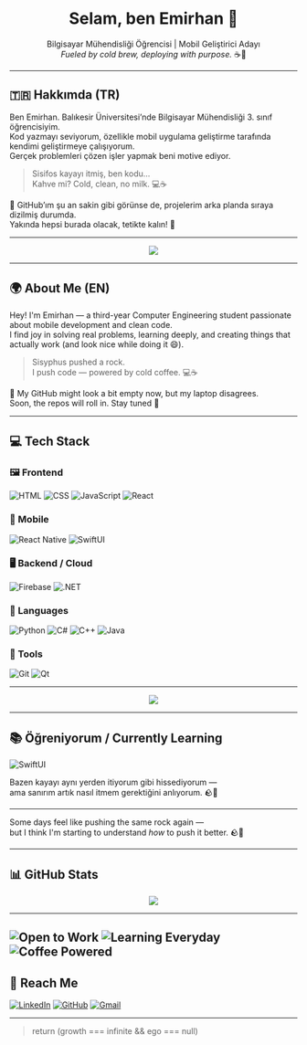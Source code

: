<h1 align="center">Selam, ben Emirhan 👋</h1>

<p align="center">
  Bilgisayar Mühendisliği Öğrencisi | Mobil Geliştirici Adayı  
  <br/>
  <em>Fueled by cold brew, deploying with purpose.</em> ☕🚀
</p>

---

## 🇹🇷 Hakkımda (TR)

Ben Emirhan. Balıkesir Üniversitesi’nde Bilgisayar Mühendisliği 3. sınıf öğrencisiyim.  
Kod yazmayı seviyorum, özellikle mobil uygulama geliştirme tarafında kendimi geliştirmeye çalışıyorum.  
Gerçek problemleri çözen işler yapmak beni motive ediyor.

> Sisifos kayayı itmiş, ben kodu...  
> Kahve mi? Cold, clean, no milk. 💻☕

📌 GitHub’ım şu an sakin gibi görünse de, projelerim arka planda sıraya dizilmiş durumda.  
Yakında hepsi burada olacak, tetikte kalın! 🚧

---

<p align="center">
  <img src="https://media.giphy.com/media/m3SYKzhmod1IY/giphy.gif?cid=790b7611g8lpz6lsz87oxsqg7llwsvtycoo4namwvavvxyds&ep=v1_gifs_search&rid=giphy.gif&ct=g" />
</p>

---

## 🌍 About Me (EN)

Hey! I'm Emirhan — a third-year Computer Engineering student passionate about mobile development and clean code.  
I find joy in solving real problems, learning deeply, and creating things that actually work (and look nice while doing it 😄).

> Sisyphus pushed a rock.  
> I push code — powered by cold coffee. 💻☕

📌 My GitHub might look a bit empty now, but my laptop disagrees.  
Soon, the repos will roll in. Stay tuned 👀


---

## 💻 Tech Stack

### 🖼️ Frontend
![HTML](https://img.shields.io/badge/HTML5-E34F26?logo=html5&logoColor=white&style=for-the-badge)
![CSS](https://img.shields.io/badge/CSS3-1572B6?logo=css3&logoColor=white&style=for-the-badge)
![JavaScript](https://img.shields.io/badge/JavaScript-F7DF1E?logo=javascript&logoColor=black&style=for-the-badge)
![React](https://img.shields.io/badge/React-61DAFB?logo=react&logoColor=white&style=for-the-badge)

### 📱 Mobile
![React Native](https://img.shields.io/badge/React_Native-20232A?logo=react&logoColor=61DAFB&style=for-the-badge)
![SwiftUI](https://img.shields.io/badge/SwiftUI-FA7343?logo=swift&logoColor=white&style=for-the-badge)

### 🖥️ Backend / Cloud
![Firebase](https://img.shields.io/badge/Firebase-FFCA28?logo=firebase&logoColor=black&style=for-the-badge)
![.NET](https://img.shields.io/badge/.NET-512BD4?logo=dotnet&logoColor=white&style=for-the-badge)

### 🧠 Languages
![Python](https://img.shields.io/badge/Python-3776AB?logo=python&logoColor=white&style=for-the-badge)
![C#](https://img.shields.io/badge/C%23-239120?logo=csharp&logoColor=white&style=for-the-badge)
![C++](https://img.shields.io/badge/C++-00599C?logo=cplusplus&logoColor=white&style=for-the-badge)
![Java](https://img.shields.io/badge/Java-007396?logo=java&logoColor=white&style=for-the-badge)

### 🧰 Tools
![Git](https://img.shields.io/badge/Git-F05032?logo=git&logoColor=white&style=for-the-badge)
![Qt](https://img.shields.io/badge/Qt-41CD52?logo=qt&logoColor=white&style=for-the-badge)


---
<p align="center">
  <img src="https://media.giphy.com/media/XK9bjsqvfPrUV0Ju9y/giphy.gif?cid=790b7611tqx1rs0lta931y7enemf3dfo3ktp5ub3xlgbse28&ep=v1_gifs_search&rid=giphy.gif&ct=g" />
</p>

---



## 📚 Öğreniyorum / Currently Learning 

![SwiftUI](https://img.shields.io/badge/SwiftUI-FA7343?logo=swift&logoColor=white&style=for-the-badge)
 
Bazen kayayı aynı yerden itiyorum gibi hissediyorum —  
ama sanırım artık nasıl itmem gerektiğini anlıyorum. 🪨💭

---
Some days feel like pushing the same rock again —  
but I think I'm starting to understand *how* to push it better. 🪨💭

---

## 📊 GitHub Stats

<p align="center">
  <img src="https://github-readme-stats.vercel.app/api?username=emirhandadak&show_icons=true&theme=radical" />
</p>

---
![Open to Work](https://img.shields.io/badge/Open%20to-Work-28a745?style=for-the-badge&logo=linkedin&logoColor=white)
![Learning Everyday](https://img.shields.io/badge/Learning-Everyday-blue?style=for-the-badge&logo=bookstack&logoColor=white)
![Coffee Powered](https://img.shields.io/badge/Coffee-Powered-6f4e37?style=for-the-badge&logo=buymeacoffee&logoColor=white)
---

## 🔗 Reach Me

[![LinkedIn](https://img.shields.io/badge/-LinkedIn-0A66C2?style=for-the-badge&logo=linkedin&logoColor=white)](https://linkedin.com/in/emirhan-dadak-309302352)
[![GitHub](https://img.shields.io/badge/-GitHub-181717?style=for-the-badge&logo=github&logoColor=white)](https://github.com/emirhandadak)
[![Gmail](https://img.shields.io/badge/-emirhan.dadak20039@gmail.com-D14836?style=for-the-badge&logo=gmail&logoColor=white)](mailto:emirhan.dadak20039@gmail.com)

---

> return (growth === infinite && ego === null)

